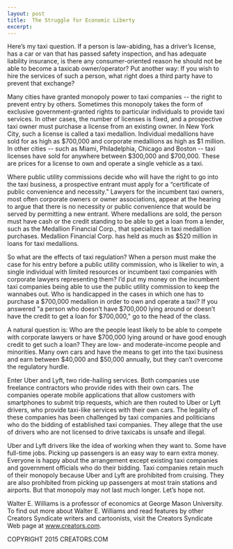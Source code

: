 ```yaml
---
layout: post
title:  The Struggle for Economic Liberty
excerpt:
---
```


Here’s my taxi question. If a person is law-abiding, has a driver’s license,
has a car or van that has passed safety inspection, and has adequate liability
insurance, is there any consumer-oriented reason he should not be able to
become a taxicab owner/operator? Put another way: If you wish to hire the
services of such a person, what right does a third party have to prevent that
exchange?

Many cities have granted monopoly power to taxi companies -- the right to
prevent entry by others. Sometimes this monopoly takes the form of exclusive
government-granted rights to particular individuals to provide taxi services. In
other cases, the number of licenses is fixed, and a prospective taxi owner must
purchase a license from an existing owner. In New York City, such a license is
called a taxi medallion. Individual medallions have sold for as high as $700,000
and corporate medallions as high as $1 million. In other cities -- such as Miami,
Philadelphia, Chicago and Boston -- taxi licenses have sold for anywhere
between $300,000 and $700,000. These are prices for a license to own and
operate a single vehicle as a taxi.

Where public utility commissions decide who will have the right to go into
the taxi business, a prospective entrant must apply for a “certificate of public
convenience and necessity.” Lawyers for the incumbent taxi owners, most often
corporate owners or owner associations, appear at the hearing to argue that
there is no necessity or public convenience that would be served by permitting a
new entrant. Where medallions are sold, the person must have cash or the credit
standing to be able to get a loan from a lender, such as the Medallion Financial
Corp., that specializes in taxi medallion purchases. Medallion Financial Corp. has
held as much as $520 million in loans for taxi medallions.

So what are the effects of taxi regulation? When a person must make the
case for his entry before a public utility commission, who is likelier to win, a single
individual with limited resources or incumbent taxi companies with corporate
lawyers representing them? I’d put my money on the incumbent taxi companies
being able to use the public utility commission to keep the wannabes out. Who is
handicapped in the cases in which one has to purchase a $700,000 medallion in
order to own and operate a taxi? If you answered "a person who doesn’t have
$700,000 lying around or doesn’t have the credit to get a loan for $700,000," go
to the head of the class.

A natural question is: Who are the people least likely to be able to
compete with corporate lawyers or have $700,000 lying around or have good
enough credit to get such a loan? They are low- and moderate-income people
and minorities. Many own cars and have the means to get into the taxi business
and earn between $40,000 and $50,000 annually, but they can’t overcome the
regulatory hurdle.

Enter Uber and Lyft, two ride-hailing services. Both companies use
freelance contractors who provide rides with their own cars. The companies
operate mobile applications that allow customers with smartphones to submit trip
requests, which are then routed to Uber or Lyft drivers, who provide taxi-like
services with their own cars. The legality of these companies has been
challenged by taxi companies and politicians who do the bidding of established
taxi companies. They allege that the use of drivers who are not licensed to drive
taxicabs is unsafe and illegal.

Uber and Lyft drivers like the idea of working when they want to. Some
have full-time jobs. Picking up passengers is an easy way to earn extra money.
Everyone is happy about the arrangement except existing taxi companies and
government officials who do their bidding. Taxi companies retain much of their
monopoly because Uber and Lyft are prohibited from cruising. They are also
prohibited from picking up passengers at most train stations and airports. But that
monopoly may not last much longer. Let’s hope not.

Walter E. Williams is a professor of economics at George Mason
University. To find out more about Walter E. Williams and read features by other
Creators Syndicate writers and cartoonists, visit the Creators Syndicate Web
page at www.creators.com.

COPYRIGHT 2015 CREATORS.COM